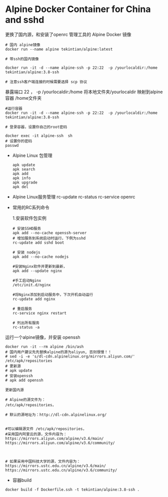 # Alpine Docker Container for China and sshd

更换了国内源，和安装了openrc 管理工具的 Alpine Docker 镜像



~~~shell
# 国内 alpine镜像
docker run --name alpine tekintian/alpine:latest 

# 带ssh的国内镜像

docker run -it -d --name alpine-ssh -p 22:22  -p /yourlocaldir:/home  tekintian/alpine:3.8-ssh

# 注意ssh客户端连接的时候需要选择 scp 协议

~~~





 暴露端口 22 ，  -p /yourlocaldir:/home 将本地文件夹/yourlocaldir 映射到alpine容器 /home文件夹

~~~shell
#运行容器
docker run -it -d --name alpine-ssh -p 22:22  -p /yourlocaldir:/home  tekintian/alpine:3.8-ssh

# 登录容器，设置你自己的root密码

docker exec -it alpine-ssh  sh
# 设置你的密码
passwd
~~~







- Alpine Linux 包管理

  ```shell
  apk update
  apk search
  apk add
  apk info
  apk upgrade
  apk del
  ```

- Alpine Linux服务管理
  rc-update
  rc-status
  rc-service
  openrc

- 常用的RC系列命令

  1.安装软件包实例

  ```
  # 安装SSHD服务
  apk add --no-cache openssh-server
  # 增加服务到系统启动时运行，下例为sshd
  rc-update add sshd boot
  
  # 安装 nodejs
  apk add --no-cache nodejs
  
  #安装Nginx软件并更新到最新，
  apk add --update nginx   
  
  #手工启动Nginx
  /etc/init.d/nginx  
  
  #将Nginx添加到启动服务中，下次开机自动运行
  rc-update add nginx
  
  # 重启服务
  rc-service nginx restart
  
  # 列出所有服务
  rc-status -a
  ```


运行一个alpine镜像，并安装 openssh

```shell
docker run -it --rm alpine /bin/ash
# 国内用户建议先先替换alpine的源为aliyun, 否则很慢！！ 
# sed -i -e 's/dl-cdn.alpinelinux.org/mirrors.aliyun.com/' /etc/apk/repositories
# 更新源
# apk update
# 安装openssh
# apk add openssh
```

```shell
更新国内源

# Alpine的源文件为：
/etc/apk/repositories，

# 默认的源地址为：http://dl-cdn.alpinelinux.org/


#可以编辑源文件 /etc/apk/repositories，
#采用国内阿里云的源，文件内容为：
https://mirrors.aliyun.com/alpine/v3.6/main/
https://mirrors.aliyun.com/alpine/v3.6/community/

 

# 如果采用中国科技大学的源，文件内容为：
https://mirrors.ustc.edu.cn/alpine/v3.6/main/
https://mirrors.ustc.edu.cn/alpine/v3.6/community/

```



- 容器build
~~~shell
docker build -f Dockerfile.ssh -t tekintian/alpine:3.8-ssh .

~~~

